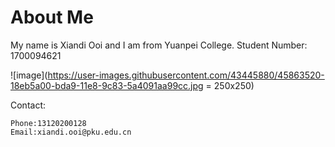 # About Me

My name is Xiandi Ooi and I am from Yuanpei College.
Student Number: 1700094621

![image](https://user-images.githubusercontent.com/43445880/45863520-18eb5a00-bda9-11e8-9c83-5a4091aa99cc.jpg = 250x250)

Contact:
```
Phone:13120200128
Email:xiandi.ooi@pku.edu.cn
